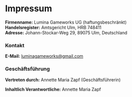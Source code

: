 # Impressum

**Firmenname:**  Lumina Gameworks UG (haftungsbeschränkt) 
**Handelsregister:**  Amtsgericht Ulm, HRB 748411  
**Adresse:**  Johann-Stockar-Weg 29, 89075 Ulm, Deutschland  

### Kontakt

**E-Mail:**  luminagameworks@gmail.com  

### Geschäftsführung

**Vertreten durch:**  Annette Maria Zapf (Geschäftsführerin) 

**Inhaltlich Verantwortliche:**  Annette Maria Zapf